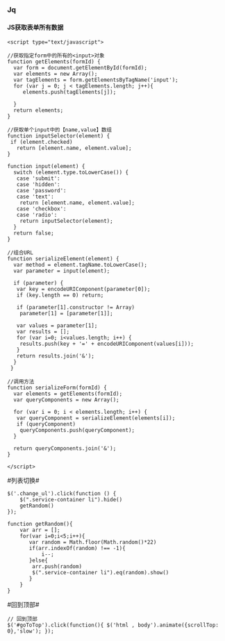 ### Jq ###

#### JS获取表单所有数据 ####
	
	<script type="text/javascript"> 
	  
	//获取指定form中的所有的<input>对象  
	function getElements(formId) {  
	  var form = document.getElementById(formId);  
	  var elements = new Array();  
	  var tagElements = form.getElementsByTagName('input');  
	  for (var j = 0; j < tagElements.length; j++){ 
	     elements.push(tagElements[j]); 
	  
	  } 
	  return elements;  
	}  
	  
	//获取单个input中的【name,value】数组 
	function inputSelector(element) {  
	 if (element.checked)  
	   return [element.name, element.value];  
	}  
	    
	function input(element) {  
	  switch (element.type.toLowerCase()) {  
	   case 'submit':  
	   case 'hidden':  
	   case 'password':  
	   case 'text':  
	    return [element.name, element.value];  
	   case 'checkbox':  
	   case 'radio':  
	    return inputSelector(element);  
	  }  
	  return false;  
	}  
	  
	//组合URL 
	function serializeElement(element) {  
	  var method = element.tagName.toLowerCase();  
	  var parameter = input(element);  
	   
	  if (parameter) {  
	   var key = encodeURIComponent(parameter[0]);  
	   if (key.length == 0) return;  
	   
	   if (parameter[1].constructor != Array)  
	    parameter[1] = [parameter[1]];  
	      
	   var values = parameter[1];  
	   var results = [];  
	   for (var i=0; i<values.length; i++) {  
	    results.push(key + '=' + encodeURIComponent(values[i]));  
	   }  
	   return results.join('&');  
	  }  
	 }  
	  
	//调用方法   
	function serializeForm(formId) {  
	  var elements = getElements(formId);  
	  var queryComponents = new Array();  
	   
	  for (var i = 0; i < elements.length; i++) {  
	   var queryComponent = serializeElement(elements[i]);  
	   if (queryComponent)  
	    queryComponents.push(queryComponent);  
	  }  
	   
	  return queryComponents.join('&'); 
	}  
	  
	</script>


#列表切换#

    $('.change_ul').click(function () {
        $(".service-container li").hide()
        getRandom()
    });

    function getRandom(){
        var arr = [];
        for(var i=0;i<5;i++){
           var random = Math.floor(Math.random()*22)
           if(arr.indexOf(random) !== -1){
               i--;
           }else{
            arr.push(random)
            $(".service-container li").eq(random).show()
           }
        }
    }

#回到顶部#

    // 回到顶部
    $('#goToTop').click(function(){ $('html , body').animate({scrollTop: 0},'slow'); });
